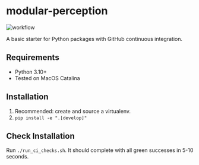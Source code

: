 # modular-perception

![workflow](https://github.com/tomsilver/modular-perception/actions/workflows/ci.yml/badge.svg)

A basic starter for Python packages with GitHub continuous integration.

## Requirements

- Python 3.10+
- Tested on MacOS Catalina

## Installation

1. Recommended: create and source a virtualenv.
2. `pip install -e ".[develop]"`

## Check Installation

Run `./run_ci_checks.sh`. It should complete with all green successes in 5-10 seconds.
